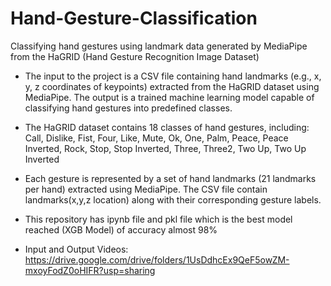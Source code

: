 # Hand-Gesture-Classification
Classifying hand gestures using landmark data generated by MediaPipe from the HaGRID (Hand Gesture Recognition Image Dataset)


- The input to the project is a CSV file containing hand landmarks (e.g., x, y, z coordinates of keypoints) extracted from the HaGRID dataset using MediaPipe. The output is a trained machine learning model capable of classifying hand gestures into predefined classes.

- The HaGRID dataset contains 18 classes of hand gestures, including:
        Call, Dislike, Fist, Four, Like, Mute, Ok, One, Palm, Peace, Peace Inverted, Rock, Stop, Stop Inverted, Three, Three2, Two Up, Two Up Inverted

- Each gesture is represented by a set of hand landmarks (21 landmarks per hand) extracted using MediaPipe. The CSV file contain landmarks(x,y,z location) along with their corresponding gesture labels.

- This repository has ipynb file and pkl file which is the best model reached (XGB Model) of accuracy almost 98%

- Input and Output Videos: https://drive.google.com/drive/folders/1UsDdhcEx9QeF5owZM-mxoyFodZ0oHIFR?usp=sharing
  
